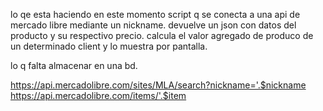 lo qe esta haciendo en este momento
script q se conecta a una api de mercado libre mediante un nickname.
devuelve un json con datos del producto y su respectivo precio.
calcula el valor agregado de produco de un determinado client y lo muestra por pantalla.

lo q falta
almacenar en una bd.



https://api.mercadolibre.com/sites/MLA/search?nickname='.$nickname
https://api.mercadolibre.com/items/'.$item

